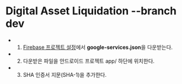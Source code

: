﻿# Digital Asset Liquidation --branch dev

* 1) [Firebase 프로젝트 설정](https://console.firebase.google.com/project/hanium-2018/settings/general/android:com.rapsealk.digital_asset_liquidation)에서 **google-services.json**을 다운받는다.
* 2) 다운받은 파일을 안드로이드 프로젝트 app/ 하단에 위치한다.
* 3) SHA 인증서 지문(SHA-1)을 추가한다.

